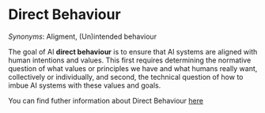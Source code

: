 # Direct Behaviour

*Synonyms*: Aligment, (Un)intended behaviour

The goal of AI **direct behaviour** is to ensure that AI systems are aligned with human intentions and values. This first requires determining the normative question of what values or principles we have and what humans really want, collectively or individually, and second, the technical question of how to imbue AI systems with these values and goals.

You can find futher information about Direct Behaviour [here](../../Technical_Robustness_and_Safety/alignment.md)
